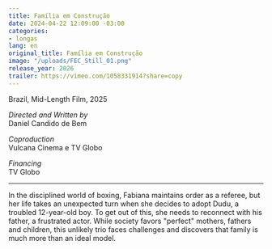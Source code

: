 ```yaml
---
title: Família em Construção
date: 2024-04-22 12:09:00 -03:00
categories:
- longas
lang: en
original_title: Família em Construção
image: "/uploads/FEC_Still_01.png"
release_year: 2026
trailer: https://vimeo.com/1058331914?share=copy
---
```


Brazil, Mid-Length Film, 2025

*Directed and Written by*\
Daniel Candido de Bem

*Coproduction*\
Vulcana Cinema e TV Globo

*Financing*\
TV Globo

***

In the disciplined world of boxing, Fabiana maintains order as a referee, but her life takes an unexpected turn when she decides to adopt Dudu, a troubled 12-year-old boy. To get out of this, she needs to reconnect with his father, a frustrated actor. While society favors "perfect" mothers, fathers and children, this unlikely trio faces challenges and discovers that family is much more than an ideal model.